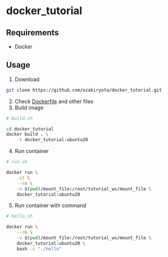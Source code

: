 # docker_tutorial

## Requirements
* Docker

## Usage
1. Download
```bash
git clone https://github.com/ozakiryota/docker_tutorial.git
```
2. Check [Dockerfile](https://github.com/ozakiryota/docker_tutorial/blob/main/Dockerfile) and other files
3. Build image
```bash
# build.sh

cd docker_tutorial
docker build . \
    -t docker_tutorial:ubuntu20
```
4. Run container
```bash
# run.sh

docker run \
    -it \
    --rm \
    -v $(pwd)/mount_file:/root/tutorial_ws/mount_file \
    docker_tutorial:ubuntu20
```

5. Run container with command
```bash
# hello.sh

docker run \
    --rm \
    -v $(pwd)/mount_file:/root/tutorial_ws/mount_file \
    docker_tutorial:ubuntu20 \
    bash -c "./hello"
```
